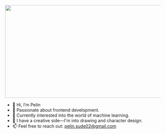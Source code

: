 
<img src="https://github.com/user-attachments/assets/0175d03a-3c84-4ffa-a9e3-90b64d0bcd0a" width="700" height="300" />


- 👋 Hi, I’m Pelin
- 🌟 Passionate about frontend development.
- 🌱 Currently interested into the world of machine learning.
- 🎨 I have a creative side—I'm into drawing and character design.
- 📫 Feel free to reach out: pelin.sude02@gmail.com

<!---
PelinKrl/PelinKrl is a ✨ special ✨ repository because its `README.md` (this file) appears on your GitHub profile.
You can click the Preview link to take a look at your changes.
--->
